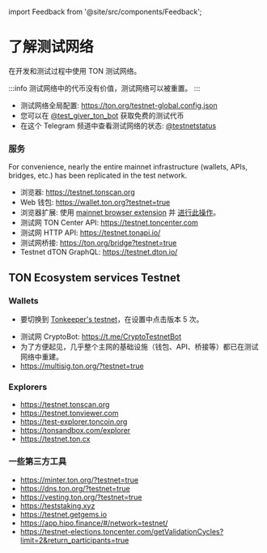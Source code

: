 import Feedback from '@site/src/components/Feedback';

# 了解测试网络

在开发和测试过程中使用 TON 测试网络。

:::info
测试网络中的代币没有价值，测试网络可以被重置。
:::

- 测试网络全局配置: https://ton.org/testnet-global.config.json
- 您可以在 [@test_giver_ton_bot](https://t.me/testgiver_ton_bot) 获取免费的测试代币
- 在这个 Telegram 频道中查看测试网络的状态: [@testnetstatus](https://t.me/testnetstatus)

### 服务

For convenience, nearly the entire mainnet infrastructure (wallets, APIs, bridges, etc.) has been replicated in the test network.

- 浏览器: https://testnet.tonscan.org
- Web 钱包: https://wallet.ton.org?testnet=true
- 浏览器扩展: 使用 [mainnet browser extension](https://chrome.google.com/webstore/detail/ton-wallet/nphplpgoakhhjchkkhmiggakijnkhfnd) 并 [进行此操作](https://github.com/toncenter/ton-wallet#switch-between-mainnettestnet-in-extension)。
- 测试网 TON Center API: https://testnet.toncenter.com
- 测试网 HTTP API: https://testnet.tonapi.io/
- 测试网桥接: https://ton.org/bridge?testnet=true
- Testnet dTON GraphQL: https://testnet.dton.io/

## TON Ecosystem services Testnet

### Wallets

- 要切换到 [Tonkeeper's testnet](https://tonkeeper.com/)，在设置中点击版本 5 次。

* 测试网 CryptoBot: https://t.me/CryptoTestnetBot
* 为了方便起见，几乎整个主网的基础设施（钱包、API、桥接等）都已在测试网络中重建。
* https://multisig.ton.org/?testnet=true

### Explorers

- https://testnet.tonscan.org
- https://testnet.tonviewer.com
- https://test-explorer.toncoin.org
- https://tonsandbox.com/explorer
- https://testnet.ton.cx

### 一些第三方工具

- https://minter.ton.org/?testnet=true
- https://dns.ton.org/?testnet=true
- https://vesting.ton.org/?testnet=true
- https://teststaking.xyz
- https://testnet.getgems.io
- https://app.hipo.finance/#/network=testnet/
- https://testnet-elections.toncenter.com/getValidationCycles?limit=2&return_participants=true

<Feedback />


